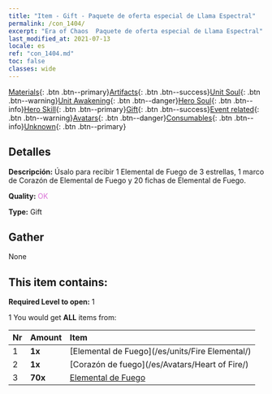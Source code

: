 ```yaml
---
title: "Item - Gift - Paquete de oferta especial de Llama Espectral"
permalink: /con_1404/
excerpt: "Era of Chaos  Paquete de oferta especial de Llama Espectral"
last_modified_at: 2021-07-13
locale: es
ref: "con_1404.md"
toc: false
classes: wide
---
```

 [Materials](/ItemsES/){: .btn .btn--primary}[Artifacts](/ItemsES/Artifacts/){: .btn .btn--success}[Unit Soul](/ItemsES/UnitSoul/){: .btn .btn--warning}[Unit Awakening](/ItemsES/UnitAwakening/){: .btn .btn--danger}[Hero Soul](/ItemsES/HeroSoul/){: .btn .btn--info}[Hero Skill](/ItemsES/HeroSkill/){: .btn .btn--primary}[Gift](/ItemsES/Gift/){: .btn .btn--success}[Event related](/ItemsES/Events/){: .btn .btn--warning}[Avatars](/ItemsES/Avatars/){: .btn .btn--danger}[Consumables](/ItemsES/Consumables/){: .btn .btn--info}[Unknown](/ItemsES/Unknown/){: .btn .btn--primary}

## Detalles
 **Descripción:** Úsalo para recibir 1 Elemental de Fuego de 3 estrellas, 1 marco de Corazón de Elemental de Fuego y 20 fichas de Elemental de Fuego.

 **Quality:** <span style="color: #DA70D6">OK</span>

 **Type:** Gift

## Gather

  None

## This item contains:

 **Required Level to open:** 1

 1 You would get **ALL** items  from:

  | Nr | Amount |     Item    |
  |:---|:-------|:------------|
  | 1 |  **1x** | [Elemental de Fuego](/es/units/Fire Elemental/) |  | 
  | 2 |  **1x** | [Corazón de fuego](/es/Avatars/Heart of Fire/) |  | 
  | 3 |  **70x** | [Elemental de Fuego](/ItemsES/unt_265/) |  | 
